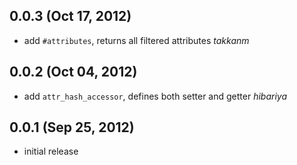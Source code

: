 ## 0.0.3 (Oct 17, 2012)

* add `#attributes`, returns all filtered attributes *takkanm*

## 0.0.2 (Oct 04, 2012)

* add `attr_hash_accessor`, defines both setter and getter *hibariya*

## 0.0.1 (Sep 25, 2012)

* initial release

